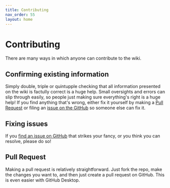 ```yaml
---
title: Contributing
nav_order: 55
layout: home
---
```


# Contributing
There are many ways in which anyone can contribute to the wiki.

## Confirming existing information
Simply double, triple or quintupple checking that all information presented on the wiki is factully correct is a huge help. Small oversights and errors can slip through easily, so people just making sure everything's right is a huge help! If you find anything that's wrong, either fix it yourself by making a [Pull Request](#pull-request) or filing an [issue on the GitHub](https://github.com/OfficialPixelBrush/beta-wiki/issues/new) so someone else can fix it.

## Fixing issues
If you [find an issue on GitHub](https://github.com/OfficialPixelBrush/beta-wiki/issues) that strikes your fancy, or you think you can resolve, please do so!

## Pull Request
Making a pull request is relatively straightforward. Just fork the repo, make the changes you want to, and then just create a pull request on GitHub. This is even easier with GitHub Desktop.